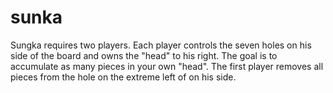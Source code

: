 # sunka
Sungka requires two players. Each player controls the seven holes on his side of the board and owns the "head" to his right. The goal is to accumulate as many pieces in your own "head". The first player removes all pieces from the hole on the extreme left of on his side.
